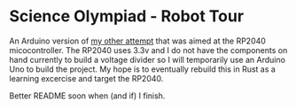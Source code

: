 # Science Olympiad - Robot Tour

An Arduino version of [my other attempt](https://github.com/ItzDerock/scioly-robottour-2024) that was aimed at the RP2040 micocontroller. The RP2040 uses 3.3v and I do not have the components on hand currently to build a voltage divider so I will temporarily use an Arduino Uno to build the project. My hope is to eventually rebuild this in Rust as a learning excercise and target the RP2040.

Better README soon when (and if) I finish.
